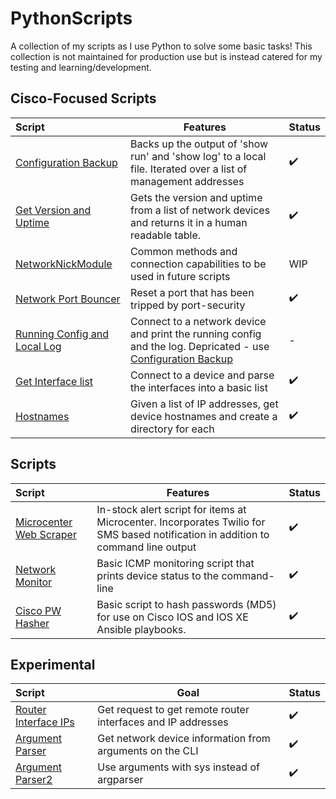 # PythonScripts
A collection of my scripts as I use Python to solve some basic tasks! This collection is not maintained for production use but is instead catered for my testing and learning/development.

## Cisco-Focused Scripts
| Script                                                                                                            | Features                                                                                                                                                                                         | Status |
|:------------------------------------------------------------------------------------------------------------------|--------------------------------------------------------------------------------------------------------------------------------------------------------------------------------------------------|--------|
| [Configuration Backup](https://github.com/NetworkNick-US/PythonScripts/blob/main/Netmiko/backupConfig.py)         | Backs up the output of 'show run' and 'show log' to a local file. Iterated over a list of management addresses                                                                                   | ✔️     |
| [Get Version and Uptime](https://github.com/NetworkNick-US/PythonScripts/blob/main/Netmiko/getVersion.py)         | Gets the version and uptime from a list of network devices and returns it in a human readable table.                                                                                             | ✔️     |
| [NetworkNickModule](https://github.com/NetworkNick-US/PythonScripts/blob/main/Netmiko/networknick.py) | Common methods and connection capabilities to be used in future scripts | WIP |
| [Network Port Bouncer](https://github.com/NetworkNick-US/PythonScripts/blob/main/Netmiko/bouncePort.py) | Reset a port that has been tripped by port-security                                                                                                                                              | ✔️     |
| [Running Config and Local Log](https://github.com/NetworkNick-US/PythonScripts/blob/main/Netmiko/getRunLog.py)    | Connect to a network device and print the running config and the log. Depricated - use [Configuration Backup](https://github.com/NetworkNick-US/PythonScripts/blob/main/Netmiko/backupConfig.py) | -️     |
| [Get Interface list](https://github.com/NetworkNick-US/PythonScripts/blob/main/Netmiko/GetInts.py)                | Connect to a device and parse the interfaces into a basic list                                                                                                                                   | ✔️     |
| [Hostnames](https://github.com/NetworkNick-US/PythonScripts/blob/main/Netmiko/getHostname.py)                     | Given a list of IP addresses, get device hostnames and create a directory for each                                                                                                               | ✔️     |


## Scripts

| Script                                                                                                           | Features                                                                                                                          | Status |
|:-----------------------------------------------------------------------------------------------------------------|-----------------------------------------------------------------------------------------------------------------------------------|--------|
| [Microcenter Web Scraper](https://github.com/NetworkNick-io/Python-Projects/tree/main/MicroCenterWebScraper)     | In-stock alert script for items at Microcenter. Incorporates Twilio for SMS based notification in addition to command line output | ✔️     |
| [Network Monitor](https://github.com/NetworkNick-io/Python-Projects/tree/main/ICMPmonitor)                       | Basic ICMP monitoring script that prints device status to the command-line                                                        | ✔️     |
| [Cisco PW Hasher](https://github.com/NetworkNick-US/PythonScripts/blob/main/Hash%20PWs%20for%20Cisco/setupPW.py) | Basic script to hash passwords (MD5) for use on Cisco IOS and IOS XE Ansible playbooks.                                           | ✔️     |

## Experimental

| Script                                                                                                   | Goal                                                         | Status |
|:---------------------------------------------------------------------------------------------------------|--------------------------------------------------------------|--------|
| [Router Interface IPs](https://github.com/NetworkNick-US/PythonScripts/blob/main/Netmiko/GetInts.py) | Get request to get remote router interfaces and IP addresses | ✔️     |
| [Argument Parser](https://github.com/NetworkNick-US/PythonScripts/blob/main/TestBed/Arguments.py) | Get network device information from arguments on the CLI |  ✔️     |
| [Argument Parser2](https://github.com/NetworkNick-US/PythonScripts/blob/main/TestBed/Arguments2.py) | Use arguments with sys instead of argparser |   ✔️     |
